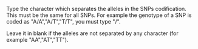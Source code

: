 Type the character which separates the alleles in the SNPs codification. This must be the same for all SNPs.
For example the genotype of a SNP is coded as "A/A","A/T","T/T", you must type "/".

Leave it in blank if the alleles are not separated by any character (for example "AA","AT","TT").

